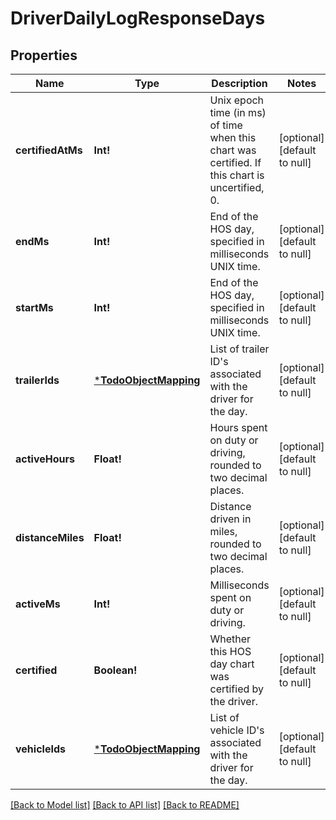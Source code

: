 # DriverDailyLogResponseDays

## Properties
Name | Type | Description | Notes
------------ | ------------- | ------------- | -------------
**certifiedAtMs** | **Int!** | Unix epoch time (in ms) of time when this chart was certified. If this chart is uncertified, 0. | [optional] [default to null]
**endMs** | **Int!** | End of the HOS day, specified in milliseconds UNIX time. | [optional] [default to null]
**startMs** | **Int!** | End of the HOS day, specified in milliseconds UNIX time. | [optional] [default to null]
**trailerIds** | [***TodoObjectMapping**](.md) | List of trailer ID&#39;s associated with the driver for the day. | [optional] [default to null]
**activeHours** | **Float!** | Hours spent on duty or driving, rounded to two decimal places. | [optional] [default to null]
**distanceMiles** | **Float!** | Distance driven in miles, rounded to two decimal places. | [optional] [default to null]
**activeMs** | **Int!** | Milliseconds spent on duty or driving. | [optional] [default to null]
**certified** | **Boolean!** | Whether this HOS day chart was certified by the driver. | [optional] [default to null]
**vehicleIds** | [***TodoObjectMapping**](.md) | List of vehicle ID&#39;s associated with the driver for the day. | [optional] [default to null]

[[Back to Model list]](../README.md#documentation-for-models) [[Back to API list]](../README.md#documentation-for-api-endpoints) [[Back to README]](../README.md)


